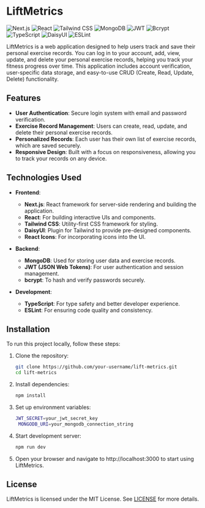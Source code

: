 # LiftMetrics

![Next.js](https://img.shields.io/badge/Next.js-000000?style=for-the-badge&logo=next.js&logoColor=white)
![React](https://img.shields.io/badge/React-61DAFB?style=for-the-badge&logo=react&logoColor=black)
![Tailwind CSS](https://img.shields.io/badge/Tailwind%20CSS-06B6D4?style=for-the-badge&logo=tailwind-css&logoColor=white)
![MongoDB](https://img.shields.io/badge/MongoDB-47A248?style=for-the-badge&logo=mongodb&logoColor=white)
![JWT](https://img.shields.io/badge/JWT-000000?style=for-the-badge&logo=json-web-tokens&logoColor=white)
![Bcrypt](https://img.shields.io/badge/Bcrypt-FF5C00?style=for-the-badge&logo=npm&logoColor=white)
![TypeScript](https://img.shields.io/badge/TypeScript-3178C6?style=for-the-badge&logo=typescript&logoColor=white)
![DaisyUI](https://img.shields.io/badge/DaisyUI-FF6600?style=for-the-badge&logo=daisyui&logoColor=white)
![ESLint](https://img.shields.io/badge/ESLint-4B32C3?style=for-the-badge&logo=eslint&logoColor=white)

LiftMetrics is a web application designed to help users track and save their personal exercise records. You can log in to your account, add, view, update, and delete your personal exercise records, helping you track your fitness progress over time. This application includes account verification, user-specific data storage, and easy-to-use CRUD (Create, Read, Update, Delete) functionality.

## Features

- **User Authentication**: Secure login system with email and password verification.
- **Exercise Record Management**: Users can create, read, update, and delete their personal exercise records.
- **Personalized Records**: Each user has their own list of exercise records, which are saved securely.
- **Responsive Design**: Built with a focus on responsiveness, allowing you to track your records on any device.

## Technologies Used

- **Frontend**:

  - **Next.js**: React framework for server-side rendering and building the application.
  - **React**: For building interactive UIs and components.
  - **Tailwind CSS**: Utility-first CSS framework for styling.
  - **DaisyUI**: Plugin for Tailwind to provide pre-designed components.
  - **React Icons**: For incorporating icons into the UI.

- **Backend**:

  - **MongoDB**: Used for storing user data and exercise records.
  - **JWT (JSON Web Tokens)**: For user authentication and session management.
  - **bcrypt**: To hash and verify passwords securely.

- **Development**:
  - **TypeScript**: For type safety and better developer experience.
  - **ESLint**: For ensuring code quality and consistency.

## Installation

To run this project locally, follow these steps:

1. Clone the repository:

   ```bash
   git clone https://github.com/your-username/lift-metrics.git
   cd lift-metrics
   ```

2. Install dependencies:

   ```bash
   npm install
   ```

3. Set up environment variables:

   ```bash
   JWT_SECRET=your_jwt_secret_key
    MONGODB_URI=your_mongodb_connection_string
   ```

4. Start development server:

   ```bash
   npm run dev
   ```

5. Open your browser and navigate to http://localhost:3000 to start using LiftMetrics.

## License

LiftMetrics is licensed under the MIT License. See [LICENSE](LICENSE) for more details.
